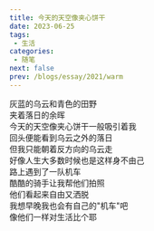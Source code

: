 ```yaml
---
title: 今天的天空像夹心饼干
date: 2023-06-25
tags: 
 - 生活
categories:
 - 随笔
next: false
prev: /blogs/essay/2021/warm
---
```


灰蓝的乌云和青色的田野  
夹着落日的余晖  
今天的天空像夹心饼干一般吸引着我  
回头便能看到乌云之外的落日  
但我只能朝着反方向的乌云走  
好像人生大多数时候也是这样身不由己  
路上遇到了一队机车  
酷酷的骑手让我帮他们拍照  
他们看起来自由又洒脱  
我想早晚我也会有自己的"机车"吧  
像他们一样对生活比个耶
